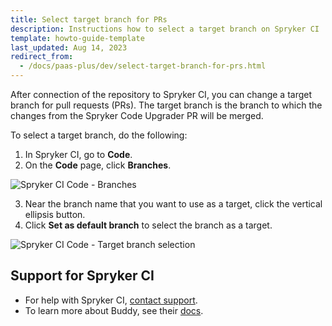 ```yaml
---
title: Select target branch for PRs
description: Instructions how to select a target branch on Spryker CI
template: howto-guide-template
last_updated: Aug 14, 2023
redirect_from:
  - /docs/paas-plus/dev/select-target-branch-for-prs.html
---
```


After connection of the repository to Spryker CI, you can change a target branch for pull requests (PRs). The target branch is the branch to which the changes from the Spryker Code Upgrader PR will be merged.

To select a target branch, do the following:

1. In Spryker CI, go to **Code**.
2. On the **Code** page, click **Branches**.

![Spryker CI Code - Branches](https://spryker.s3.eu-central-1.amazonaws.com/docs/paas%2B/dev/select-target-branch-for-prs.md/branches-tab.png)

3. Near the branch name that you want to use as a target, click the vertical ellipsis button.
4. Click **Set as default branch** to select the branch as a target.

![Spryker CI Code - Target branch selection](https://spryker.s3.eu-central-1.amazonaws.com/docs/paas%2B/dev/select-target-branch-for-prs.md/set-as-default-branch.png)

## Support for Spryker CI

* For help with Spryker CI, [contact support](https://spryker.force.com/support/s/).
* To learn more about Buddy, see their [docs](https://buddy.works/docs).
